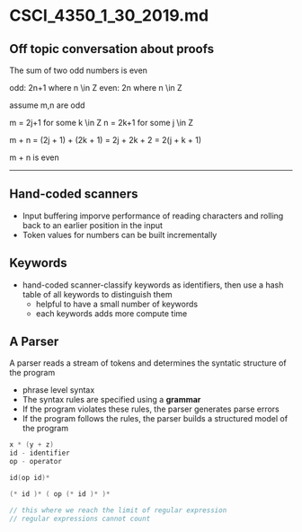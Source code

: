 # CSCI_4350_1_30_2019.md

## Off topic conversation about proofs

The sum of two odd numbers is even

odd: 2n+1 where n \in Z
even: 2n where n \in Z

assume m,n are odd

m = 2j+1 for some k \in Z
n = 2k+1 for some j \in Z

m + n = (2j + 1) + (2k + 1)
      = 2j + 2k + 2
      = 2(j + k + 1)

m + n is even

---

## Hand-coded scanners

* Input buffering imporve performance of reading characters and rolling back to an earlier position in the input
* Token values for numbers can be built incrementally

## Keywords

* hand-coded scanner-classify keywords as identifiers, then use a hash table of all keywords to distinguish them
  * helpful to have a small number of keywords
  * each keywords adds more compute time

## A Parser

A parser reads a stream of tokens and determines the syntatic structure of the program

* phrase level syntax
* The syntax rules are specified using a __grammar__
* If the program violates these rules, the parser generates parse errors
* If the program follows the rules, the parser builds a structured model of the program

```c
x * (y + z)
id - identifier
op - operator

id(op id)*

(* id )* ( op (* id )* )*

// this where we reach the limit of regular expression
// regular expressions cannot count
```
